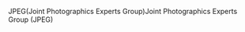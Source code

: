 <span data-ttu-id="6b4c9-101">JPEG(Joint Photographics Experts Group)</span><span class="sxs-lookup"><span data-stu-id="6b4c9-101">Joint Photographics Experts Group (JPEG)</span></span>